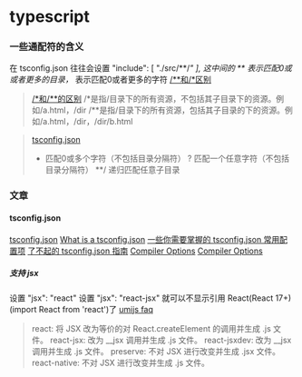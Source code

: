 # typescript
### 一些通配符的含义
在 tsconfig.json 往往会设置 "include": [ "./src/**/*" ], 这中间的 ** 表示匹配0或或者更多的目录，* 表示匹配0或者更多的字符
[/**和/*区别](https://blog.csdn.net/bingguang1993/article/details/89182571)
> [/*和/**的区别](https://blog.csdn.net/HeZhiYing_/article/details/104394059)
>/*是指/目录下的所有资源，不包括其子目录下的资源。例如/a.html，/dir
>/**是指/目录下的所有资源，包括其子目录的下的资源。例如/a.html，/dir，/dir/b.html

> [tsconfig.json](https://www.tslang.cn/docs/handbook/tsconfig-json.html)
> * 匹配0或多个字符（不包括目录分隔符）
> ? 匹配一个任意字符（不包括目录分隔符）
> **/ 递归匹配任意子目录

### 文章
#### tsconfig.json
[tsconfig.json](https://www.tslang.cn/docs/handbook/tsconfig-json.html)
[What is a tsconfig.json](https://www.typescriptlang.org/docs/handbook/tsconfig-json.html)
[一些你需要掌握的 tsconfig.json 常用配置项](https://zhuanlan.zhihu.com/p/570939192)
[了不起的 tsconfig.json 指南](https://zhuanlan.zhihu.com/p/285270177)
[Compiler Options](https://www.typescriptlang.org/tsconfig)
[Compiler Options](https://www.typescriptlang.org/zh/tsconfig)

##### 支持 jsx
设置 "jsx": "react"
设置 "jsx": "react-jsx" 就可以不显示引用 React(React 17+)(import React from 'react')了 [umijs faq](https://v3.umijs.org/zh-CN/docs/faq)
> react: 将 JSX 改为等价的对 React.createElement 的调用并生成 .js 文件。
> react-jsx: 改为 __jsx 调用并生成 .js 文件。
> react-jsxdev: 改为 __jsx 调用并生成 .js 文件。
> preserve: 不对 JSX 进行改变并生成 .jsx 文件。
> react-native: 不对 JSX 进行改变并生成 .js 文件。

